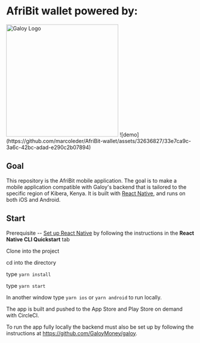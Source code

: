 # AfriBit wallet powered by:

<img src=".readme/galoy-logo.png" alt="Galoy Logo" width="300">
![demo](https://github.com/marcoleder/AfriBit-wallet/assets/32636827/33e7ca9c-3a6c-42bc-adad-e290c2b07894)

## Goal

This repository is the AfriBit mobile application. The goal is to make a mobile application compatible with Galoy's backend that is tailored to the specific region of Kibera, Kenya. It is built with [React Native](https://reactnative.dev/), and runs on both iOS and Android.

## Start

Prerequisite -- [Set up React Native](https://reactnative.dev/docs/environment-setup) by following the instructions in the **React Native CLI Quickstart** tab

Clone into the project

cd into the directory

type `yarn install`

type `yarn start`

In another window
type `yarn ios` or `yarn android` to run locally.

The app is built and pushed to the App Store and Play Store on demand with CircleCI.

To run the app fully locally the backend must also be set up by following the instructions at https://github.com/GaloyMoney/galoy.
